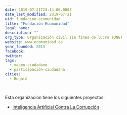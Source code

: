 ```yaml
---
date: 2019-07-21T23:14:06.000Z
date_last_modified: 2019-07-21
uid: fundacion-ecomunidad
title: "Fundación Ecomunidad"
legal_name: 
description: ""
org_type: Organización civil sin fines de lucro (ONG)
website: www.ecomunidad.co
year_founded: 2013
facebook: 
twitter: 
tags:
  - mapeo-ciudadano
  - participación-ciudadana
cities: 
  - Bogotá

---
```


Esta organización tiene los siguientes proyectos:

- [Inteligencia Artificial Contra La Corrupción](/proyectos/inteligencia-artificial-contra-la-corrupcion)
